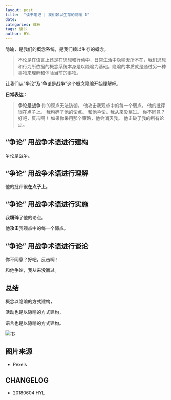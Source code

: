 ```yaml
---
layout: post
title:  "读书笔记 | 我们赖以生存的隐喻-1"
date:   
categories: 成长
tags: 读书
author: HYL
---
```


隐喻，是我们的概念系统，是我们赖以生存的概念。


> 不论是在语言上还是在思想和行动中，日常生活中隐喻无所不在，我们思想和行为所依据的概念系统本身是以隐喻为基础。隐喻的本质就是通过另一种事物来理解和体验当前的事物。

让我们从“争论”及“争论是战争”这个概念隐喻开始理解吧。


**日常表达：**


> **争论是战争**
你的观点无法防御。
他攻击我观点中的每一个弱点。
他的批评很在点子上。
我粉碎了他的论点。
和他争论，我从来没赢过。
你不同意？好吧，反击啊！
如果你采用那个策略，他会消灭我。
他击破了我的所有论点。


## “争论” 用战争术语进行建构

争论是战争。

## “争论” 用战争术语进行理解

他的批评很**在点子上**。

## “争论” 用战争术语进行实施

我**粉碎**了他的论点。

他**攻击**我观点中的每一个弱点。

## “争论” 用战争术语进行谈论

你不同意？好吧，反击啊！

和他争论，我从来没赢过。


## 总结


概念以隐喻的方式建构，

活动也是以隐喻的方式建构，

语言也是以隐喻的方式建构。


![书](https://images.pexels.com/photos/545049/pexels-photo-545049.jpeg?cs=srgb&dl=blanket-bloom-blooming-545049.jpg&fm=jpg)






## 图片来源

- Pexels


## CHANGELOG

- 20180604 HYL
